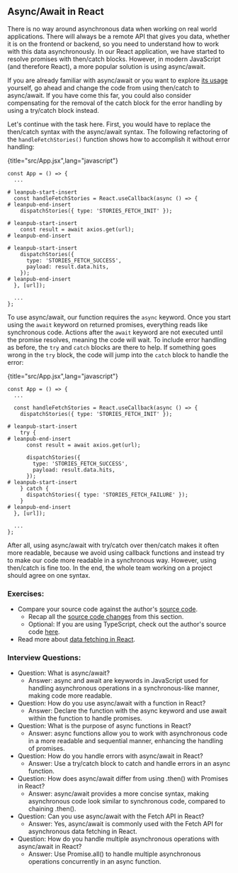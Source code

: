 ## Async/Await in React

There is no way around asynchronous data when working on real world applications. There will always be a remote API that gives you data, whether it is on the frontend or backend, so you need to understand how to work with this data asynchronously. In our React application, we have started to resolve promises with then/catch blocks. However, in modern JavaScript (and therefore React), a more popular solution is using async/await.

If you are already familiar with async/await or you want to explore [its usage](https://mzl.la/3AWyWaw) yourself, go ahead and change the code from using then/catch to async/await. If you have come this far, you could also consider compensating for the removal of the catch block for the error handling by using a try/catch block instead.

Let's continue with the task here. First, you would have to replace the then/catch syntax with the async/await syntax. The following refactoring of the `handleFetchStories()` function shows how to accomplish it without error handling:

{title="src/App.jsx",lang="javascript"}
~~~~~~~
const App = () => {
  ...

# leanpub-start-insert
  const handleFetchStories = React.useCallback(async () => {
# leanpub-end-insert
    dispatchStories({ type: 'STORIES_FETCH_INIT' });

# leanpub-start-insert
    const result = await axios.get(url);
# leanpub-end-insert

# leanpub-start-insert
    dispatchStories({
      type: 'STORIES_FETCH_SUCCESS',
      payload: result.data.hits,
    });
# leanpub-end-insert
  }, [url]);

  ...
};
~~~~~~~

To use async/await, our function requires the `async` keyword. Once you start using the `await` keyword on returned promises, everything reads like synchronous code. Actions after the `await` keyword are not executed until the promise resolves, meaning the code will wait. To include error handling as before, the `try` and `catch` blocks are there to help. If something goes wrong in the `try` block, the code will jump into the `catch` block to handle the error:

{title="src/App.jsx",lang="javascript"}
~~~~~~~
const App = () => {
  ...

  const handleFetchStories = React.useCallback(async () => {
    dispatchStories({ type: 'STORIES_FETCH_INIT' });

# leanpub-start-insert
    try {
# leanpub-end-insert
      const result = await axios.get(url);

      dispatchStories({
        type: 'STORIES_FETCH_SUCCESS',
        payload: result.data.hits,
      });
# leanpub-start-insert
    } catch {
      dispatchStories({ type: 'STORIES_FETCH_FAILURE' });
    }
# leanpub-end-insert
  }, [url]);

  ...
};
~~~~~~~

After all, using async/await with try/catch over then/catch makes it often more readable, because we avoid using callback functions and instead try to make our code more readable in a synchronous way. However, using then/catch is fine too. In the end, the whole team working on a project should agree on one syntax.

### Exercises:

* Compare your source code against the author's [source code](https://github.com/the-road-to-learn-react/hacker-stories/tree/2025_async-await).
  * Recap all the [source code changes](https://github.com/the-road-to-learn-react/hacker-stories/compare/2025_third-party-libraries...2025_async-await) from this section.
  * Optional: If you are using TypeScript, check out the author's source code [here](https://bit.ly/3wdPFJq).
* Read more about [data fetching in React](https://www.robinwieruch.de/react-hooks-fetch-data/).

### Interview Questions:

* Question: What is async/await?
  * Answer: async and await are keywords in JavaScript used for handling asynchronous operations in a synchronous-like manner, making code more readable.
* Question: How do you use async/await with a function in React?
  * Answer: Declare the function with the async keyword and use await within the function to handle promises.
* Question: What is the purpose of async functions in React?
  * Answer: async functions allow you to work with asynchronous code in a more readable and sequential manner, enhancing the handling of promises.
* Question: How do you handle errors with async/await in React?
  * Answer: Use a try/catch block to catch and handle errors in an async function.
* Question: How does async/await differ from using .then() with Promises in React?
  * Answer: async/await provides a more concise syntax, making asynchronous code look similar to synchronous code, compared to chaining .then().
* Question: Can you use async/await with the Fetch API in React?
  * Answer: Yes, async/await is commonly used with the Fetch API for asynchronous data fetching in React.
* Question: How do you handle multiple asynchronous operations with async/await in React?
  * Answer: Use Promise.all() to handle multiple asynchronous operations concurrently in an async function.